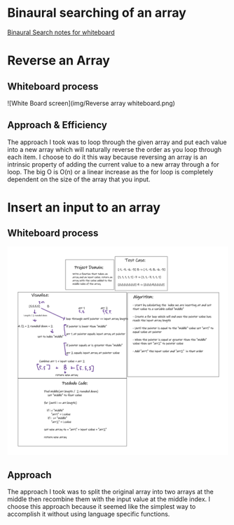 # Binaural searching of an array

[Binaural Search notes for whiteboard](img/binarySearching.md)

# Reverse an Array

## Whiteboard process

![White Board screen](img/Reverse array whiteboard.png)

## Approach & Efficiency

The approach I took was to loop through the given array and put each value into a new array which will naturally reverse the order as you loop through each item.
I choose to do it this way because reversing an array is an intrinsic property of adding the current value to a new array through a for loop.
The big O is O(n) or a linear increase as the for loop is completely dependent on the size of the array that you input.



# Insert an input to an array

## Whiteboard process

![Insert number board](img/Inster.png)

## Approach

The approach I took was to split the original array into two arrays at the middle then recombine them with the input value at the middle index.
I choose this approach because it seemed like the simplest way to accomplish it without using language specific functions.
